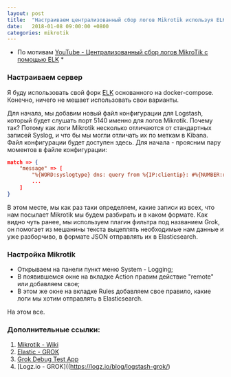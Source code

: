 ```yaml
---
layout: post
title:  "Настраиваем централизованный сбор логов Mikrotik используя ELK"
date:   2018-01-08 09:00:00 +0800
categories: mikrotik
---
```

* По мотивам [YouTube - Централизованный сбор логов MikroTik c помощью ELK](https://www.youtube.com/watch?v=Lgyp6T-FIqU) *

### Настраиваем сервер

Я буду использовать свой форк [ELK](https://github.com/g3rhard/docker-elk) основанного на docker-compose. Конечно, ничего не мешает использовать свои варианты.

Для начала, мы добавим новый файл конфигурации для Logstash, который будет слушать порт 5140 именно для логов Mikrotik. Почему так? Потому как логи Mikrotik несколько отличаются от стандартных записей Syslog, и что бы мы могли отличать их по меткам в Kibana. Файл конфигурации будет доступен здесь. Для начала - проясним пару моментов в файле конфигурации:

```json
match => {
    "message" => [
        "%{WORD:syslogtype} dns: query from %{IP:clientip}: #%{NUMBER:requestid} %{URIHOST:nsname}. %{WORD:nstype}",
        ...
    ]
}
``` 

В этом месте, мы как раз таки определяем, какие записи из всех, что нам посылает Mikrotik мы будем разбирать и в каком формате. Как видно чуть ранее, мы используем плагин фильтра под названием Grok, он помогает из мешанины текста выцеплять необходимые нам данные и уже разборчиво, в формате JSON отправлять их в Elasticsearch.

### Настройка Mikrotik

- Открываем на панели пункт меню System - Logging;
- В появившемся окне на вкладке Action правим действие "remote" или добавляем свое;
- В этом же окне на вкладке Rules добавляем свое правило, какие логи мы хотим отправлять в Elasticsearch.


На этом все.

### Дополнительные ссылки:

1. [Mikrotik - Wiki](https://wiki.mikrotik.com/)
2. [Elastic - GROK](https://www.elastic.co/guide/en/logstash/current/plugins-filters-grok.html)
3. [Grok Debug Test App](http://grokdebug.herokuapp.com)
4. [Logz.io - GROK]((https://logz.io/blog/logstash-grok/)
